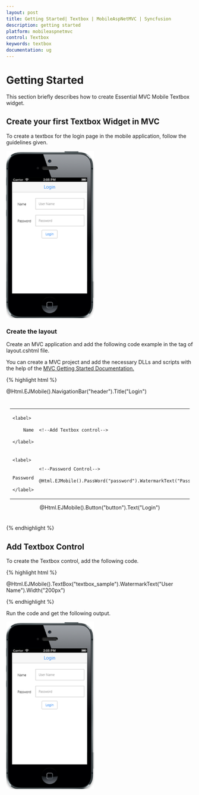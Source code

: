 ```yaml
---
layout: post
title: Getting Started| Textbox | MobileAspNetMVC | Syncfusion
description: getting started
platform: mobileaspnetmvc
control: Textbox
keywords: textbox
documentation: ug
---
```


# Getting Started

This section briefly describes how to create Essential MVC Mobile Textbox widget.

## Create your first Textbox Widget in MVC

To create a textbox for the login page in the mobile application, follow the guidelines given. 

![](Getting-Started_images/Getting-Started_img1.png)


### Create the layout

Create an MVC application and add the following code example in the <body> tag of layout.cshtml file.

You can create a MVC project and add the necessary DLLs and scripts with the help of the [MVC Getting Started Documentation.](https://help.syncfusion.com/aspnetmvc/getting-started)

{% highlight html %}

@Html.EJMobile().NavigationBar("header").Title("Login")

<div class="sample" style="padding:10px">

<div class="frame">

<div class="control">

<table class="editors">

<tbody>

<tr>

<td>

	<label>

		Name

	</label>

</td>

<td>

	<!--Add Textbox control-->

</td>

</tr>

<tr>

<td>

	<label>

		Password

	</label>

</td>

<td>

	<!--Password Control-->

	@Html.EJMobile().PassWord("password").WatermarkText("Password").Width("200px")                           

</td>

</tr>

</tbody>

</table>

<center>

<div class="button">

<!--Button Control-->                    

@Html.EJMobile().Button("button").Text("Login")

</div>

</center>

</div>

</div>

</div>





{% endhighlight %}



## Add Textbox Control

To create the Textbox control, add the following code.

{% highlight html %}



@Html.EJMobile().TextBox("textbox_sample").WatermarkText("User Name").Width("200px")





{% endhighlight %}



Run the code and get the following output.

![](Getting-Started_images/Getting-Started_img1.png)



